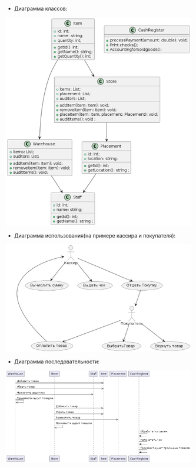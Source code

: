 - Диаграмма классов:
  
![class](https://github.com/dmtmlv/-11-1/blob/main/UML/screen/test_class.png)


- Диаграмма использования(на примере кассира и покупателя):
  
![use_case](https://github.com/dmtmlv/-11-1/blob/main/UML/screen/test_use_case.png)


- Диаграмма последовательности:
  
![sequence](https://github.com/dmtmlv/-11-1/blob/main/UML/screen/sequence.png)

